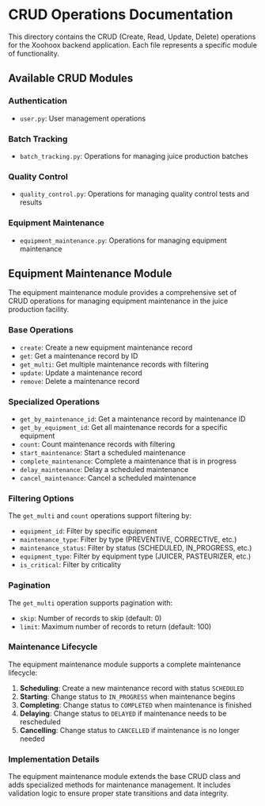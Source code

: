 # CRUD Operations Documentation

This directory contains the CRUD (Create, Read, Update, Delete) operations for the Xoohoox backend application. Each file represents a specific module of functionality.

## Available CRUD Modules

### Authentication
- `user.py`: User management operations

### Batch Tracking
- `batch_tracking.py`: Operations for managing juice production batches

### Quality Control
- `quality_control.py`: Operations for managing quality control tests and results

### Equipment Maintenance
- `equipment_maintenance.py`: Operations for managing equipment maintenance

## Equipment Maintenance Module

The equipment maintenance module provides a comprehensive set of CRUD operations for managing equipment maintenance in the juice production facility.

### Base Operations

- `create`: Create a new equipment maintenance record
- `get`: Get a maintenance record by ID
- `get_multi`: Get multiple maintenance records with filtering
- `update`: Update a maintenance record
- `remove`: Delete a maintenance record

### Specialized Operations

- `get_by_maintenance_id`: Get a maintenance record by maintenance ID
- `get_by_equipment_id`: Get all maintenance records for a specific equipment
- `count`: Count maintenance records with filtering
- `start_maintenance`: Start a scheduled maintenance
- `complete_maintenance`: Complete a maintenance that is in progress
- `delay_maintenance`: Delay a scheduled maintenance
- `cancel_maintenance`: Cancel a scheduled maintenance

### Filtering Options

The `get_multi` and `count` operations support filtering by:
- `equipment_id`: Filter by specific equipment
- `maintenance_type`: Filter by type (PREVENTIVE, CORRECTIVE, etc.)
- `maintenance_status`: Filter by status (SCHEDULED, IN_PROGRESS, etc.)
- `equipment_type`: Filter by equipment type (JUICER, PASTEURIZER, etc.)
- `is_critical`: Filter by criticality

### Pagination

The `get_multi` operation supports pagination with:
- `skip`: Number of records to skip (default: 0)
- `limit`: Maximum number of records to return (default: 100)

### Maintenance Lifecycle

The equipment maintenance module supports a complete maintenance lifecycle:

1. **Scheduling**: Create a new maintenance record with status `SCHEDULED`
2. **Starting**: Change status to `IN_PROGRESS` when maintenance begins
3. **Completing**: Change status to `COMPLETED` when maintenance is finished
4. **Delaying**: Change status to `DELAYED` if maintenance needs to be rescheduled
5. **Cancelling**: Change status to `CANCELLED` if maintenance is no longer needed

### Implementation Details

The equipment maintenance module extends the base CRUD class and adds specialized methods for maintenance management. It includes validation logic to ensure proper state transitions and data integrity. 